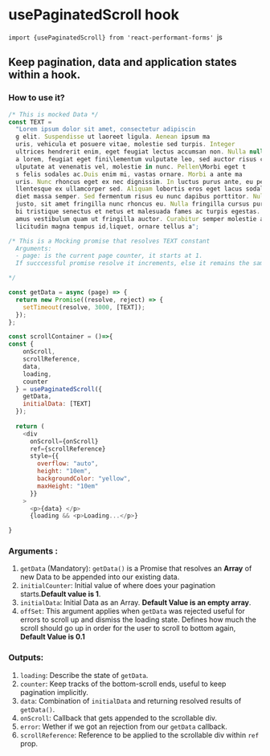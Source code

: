 # usePaginatedScroll hook

```import {usePaginatedScroll} from 'react-performant-forms' ```js

## Keep pagination, data and application states within a hook.

### How to use it?
```js
/* This is mocked Data */
const TEXT =
  "Lorem ipsum dolor sit amet, consectetur adipiscin
  g elit. Suspendisse ut laoreet ligula. Aenean ipsum ma
  uris, vehicula et posuere vitae, molestie sed turpis. Integer
  ultrices hendrerit enim, eget feugiat lectus accumsan non. Nulla null
  a lorem, feugiat eget fini\lementum vulputate leo, sed auctor risus commodo vitae. In erat sapien, v
  ulputate at venenatis vel, molestie in nunc. Pellen\Morbi eget t
  s felis sodales ac.Duis enim mi, vastas ornare. Morbi a ante ma
  uris. Nunc rhoncus eget ex nec dignissim. In luctus purus ante, eu pe
  llentesque ex ullamcorper sed. Aliquam lobortis eros eget lacus sodales, et imper
  diet massa semper. Sed fermentum risus eu nunc dapibus porttitor. Nulla imperdiet lacus
  justo, sit amet fringilla nunc rhoncus eu. Nulla fringilla cursus purus. Pellentesque habitant mor
  bi tristique senectus et netus et malesuada fames ac turpis egestas. Viv
  amus vestibulum quam ut fringilla auctor. Curabitur semper molestie arcu, vel sol
  licitudin magna tempus id,liquet, ornare tellus a";

/* This is a Mocking promise that resolves TEXT constant
  Arguments:
  - page: is the current page counter, it starts at 1.
  If succcessful promise resolve it increments, else it remains the same.

*/

const getData = async (page) => {
  return new Promise((resolve, reject) => {
    setTimeout(resolve, 3000, [TEXT]);
  });
};

const scrollContainer = ()=>{
const {
    onScroll,
    scrollReference,
    data,
    loading,
    counter
  } = usePaginatedScroll({
    getData,
    initialData: [TEXT]
  });
  
  return (
    <div
      onScroll={onScroll}
      ref={scrollReference}
      style={{
        overflow: "auto",
        height: "10em",
        backgroundColor: "yellow",
        maxHeight: "10em"
      }}
    >
      <p>{data} </p>
      {loading && <p>Loading...</p>}

}
```
### Arguments :
1. `getData` (Mandatory): `getData()` is a Promise that resolves an **Array** of new Data to be appended into our existing data.
2. `initialCounter`: Initial value of where does your pagination starts.**Default value is 1**.
3. `initialData`: Initial Data as an Array. **Default Value is an empty array**.
4. `offSet`: This argument applies when `getData` was rejected useful for errors to scroll up and dismiss the loading state. Defines how much the scroll should go up
in order for the user to scroll to bottom again, **Default Value is 0.1**

### Outputs:
1. `loading`: Describe the state of `getData`.
2. `counter`: Keep tracks of the bottom-scroll ends, useful to keep pagination implicitly.
3. `data`: Combination of `initialData` and returning resolved results of `getData()`.
4. `onScroll`: Callback that gets appended to the scrollable div.
5. `error`: Wether if we got an rejection from our `getData` callback.
6. `scrollReference`: Reference to be applied to the scrollable div within `ref` prop.




